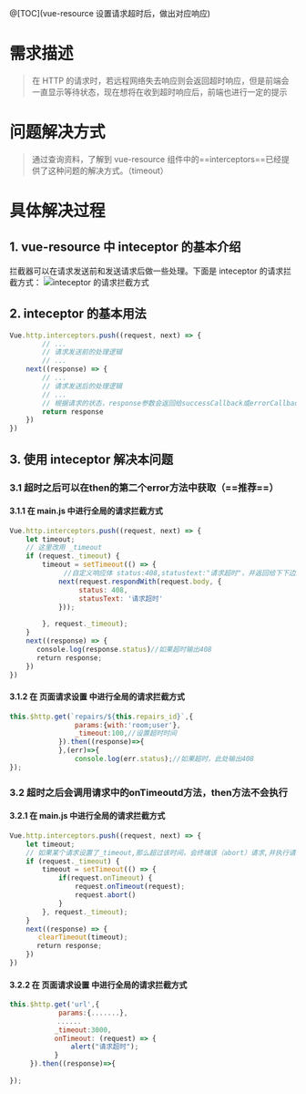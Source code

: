 ﻿@[TOC](vue-resource 设置请求超时后，做出对应响应)
# 需求描述

> 在 HTTP 的请求时，若远程网络失去响应则会返回超时响应，但是前端会一直显示等待状态，现在想将在收到超时响应后，前端也进行一定的提示

# 问题解决方式
> 通过查询资料，了解到 vue-resource 组件中的==interceptors==已经提供了这种问题的解决方式。（timeout）

# 具体解决过程
## 1. vue-resource 中 inteceptor 的基本介绍
 拦截器可以在请求发送前和发送请求后做一些处理。下面是 inteceptor 的请求拦截方式：
 ![inteceptor 的请求拦截方式](https://img-blog.csdnimg.cn/20190319160651774.png?x-oss-process=image/watermark,type_ZmFuZ3poZW5naGVpdGk,shadow_10,text_aHR0cHM6Ly9ibG9nLmNzZG4ubmV0L3dlaXhpbl80MjIzMDU1MA==,size_16,color_FFFFFF,t_70)
 ## 2. inteceptor 的基本用法
 

```javascript
Vue.http.interceptors.push((request, next) => {
		// ...
		// 请求发送前的处理逻辑
		// ...
	next((response) => {
		// ...
		// 请求发送后的处理逻辑
		// ...
		// 根据请求的状态，response参数会返回给successCallback或errorCallback
		return response
	})
})
```
## 3. 使用 inteceptor 解决本问题
### 3.1 超时之后可以在then的第二个error方法中获取（==推荐==）
#### 3.1.1 在 main.js 中进行全局的请求拦截方式

```javascript
Vue.http.interceptors.push((request, next) => {
    let timeout;
    // 这里改用 _timeout
    if (request._timeout) {
        timeout = setTimeout(() => {
　　　　　　　　//自定义响应体 status:408,statustext:"请求超时"，并返回给下下边的next
            next(request.respondWith(request.body, {
                 status: 408,
                 statusText: '请求超时'
            }));
            
        }, request._timeout);
    }
    next((response) => {
　　　　console.log(response.status)//如果超时输出408
　　　　return response;
    })
})
```
#### 3.1.2 在 页面请求设置 中进行全局的请求拦截方式

```javascript
this.$http.get(`repairs/${this.repairs_id}`,{
                params:{with:'room;user'},
                _timeout:100,//设置超时时间
            }).then((response)=>{
            },(err)=>{
                console.log(err.status);//如果超时，此处输出408
});
```
### 3.2 超时之后会调用请求中的onTimeoutd方法，then方法不会执行
#### 3.2.1 在 main.js 中进行全局的请求拦截方式

```javascript
Vue.http.interceptors.push((request, next) => {
    let timeout;
    // 如果某个请求设置了_timeout,那么超过该时间，会终端该（abort）请求,并执行请求设置的钩子函数onTimeout方法，不会执行then方法。
    if (request._timeout) {
        timeout = setTimeout(() => {
            if(request.onTimeout) {
                request.onTimeout(request);
                request.abort()
            }  
        }, request._timeout);
    }
    next((response) => {
       clearTimeout(timeout);
　　　　return response;
    })
})
```

#### 3.2.2 在 页面请求设置 中进行全局的请求拦截方式

```javascript
this.$http.get('url',{
            params:{.......},
　　　　　　　......
           _timeout:3000,
           onTimeout: (request) => {
               alert("请求超时");
           }
     }).then((response)=>{
               
});
```

